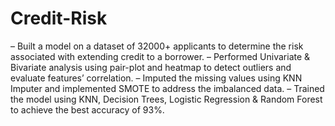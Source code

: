 # Credit-Risk
– Built a model on a dataset of 32000+ applicants to determine the risk associated with extending credit to a borrower.
– Performed Univariate & Bivariate analysis using pair-plot and heatmap to detect outliers and evaluate features’ correlation. 
– Imputed the missing values using KNN Imputer and implemented SMOTE to address the imbalanced data.
– Trained the model using KNN, Decision Trees, Logistic Regression & Random Forest to achieve the best accuracy of 93%.
